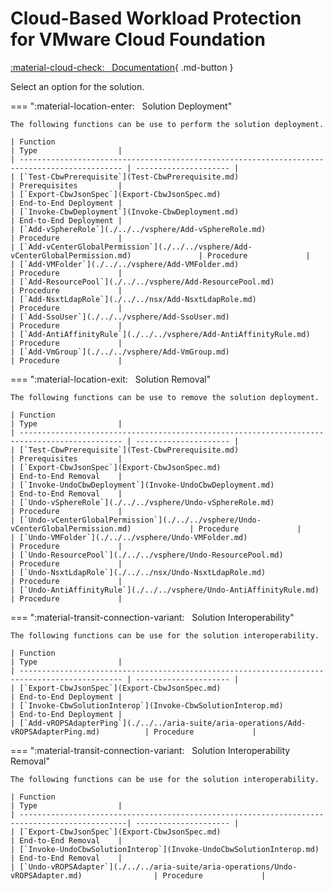 # Cloud-Based Workload Protection for VMware Cloud Foundation

[:material-cloud-check: &nbsp; Documentation][solution]{ .md-button }

Select an option for the solution.

=== ":material-location-enter: &nbsp; Solution Deployment"

    The following functions can be use to perform the solution deployment.

    | Function                                                                                      | Type                  |
    | --------------------------------------------------------------------------------------------- | --------------------- |
    | [`Test-CbwPrerequisite`](Test-CbwPrerequisite.md)                                             | Prerequisites         |
    | [`Export-CbwJsonSpec`](Export-CbwJsonSpec.md)                                                 | End-to-End Deployment |
    | [`Invoke-CbwDeployment`](Invoke-CbwDeployment.md)                                             | End-to-End Deployment |
    | [`Add-vSphereRole`](./../../vsphere/Add-vSphereRole.md)                                       | Procedure             |
    | [`Add-vCenterGlobalPermission`](./../../vsphere/Add-vCenterGlobalPermission.md)               | Procedure             |
    | [`Add-VMFolder`](./../../vsphere/Add-VMFolder.md)                                             | Procedure             |
    | [`Add-ResourcePool`](./../../vsphere/Add-ResourcePool.md)                                     | Procedure             |
    | [`Add-NsxtLdapRole`](./../../nsx/Add-NsxtLdapRole.md)                                         | Procedure             |
    | [`Add-SsoUser`](./../../vsphere/Add-SsoUser.md)                                               | Procedure             |
    | [`Add-AntiAffinityRule`](./../../vsphere/Add-AntiAffinityRule.md)                             | Procedure             |
    | [`Add-VmGroup`](./../../vsphere/Add-VmGroup.md)                                               | Procedure             |

=== ":material-location-exit: &nbsp; Solution Removal"

    The following functions can be use to remove the solution deployment.

    | Function                                                                                      | Type                  |
    | --------------------------------------------------------------------------------------------- | --------------------- |
    | [`Test-CbwPrerequisite`](Test-CbwPrerequisite.md)                                             | Prerequisites         |
    | [`Export-CbwJsonSpec`](Export-CbwJsonSpec.md)                                                 | End-to-End Removal    |
    | [`Invoke-UndoCbwDeployment`](Invoke-UndoCbwDeployment.md)                                     | End-to-End Removal    |
    | [`Undo-vSphereRole`](./../../vsphere/Undo-vSphereRole.md)                                     | Procedure             |
    | [`Undo-vCenterGlobalPermission`](./../../vsphere/Undo-vCenterGlobalPermission.md)             | Procedure             |
    | [`Undo-VMFolder`](./../../vsphere/Undo-VMFolder.md)                                           | Procedure             |
    | [`Undo-ResourcePool`](./../../vsphere/Undo-ResourcePool.md)                                   | Procedure             |
    | [`Undo-NsxtLdapRole`](./../../nsx/Undo-NsxtLdapRole.md)                                       | Procedure             |
    | [`Undo-AntiAffinityRule`](./../../vsphere/Undo-AntiAffinityRule.md)                           | Procedure             |

=== ":material-transit-connection-variant: &nbsp; Solution Interoperability"

    The following functions can be use for the solution interoperability.

    | Function                                                                                      | Type                  |
    | --------------------------------------------------------------------------------------------- | --------------------- |
    | [`Export-CbwJsonSpec`](Export-CbwJsonSpec.md)                                                 | End-to-End Deployment |
    | [`Invoke-CbwSolutionInterop`](Invoke-CbwSolutionInterop.md)                                   | End-to-End Deployment |
    | [`Add-vROPSAdapterPing`](./../../aria-suite/aria-operations/Add-vROPSAdapterPing.md)          | Procedure             |

=== ":material-transit-connection-variant: &nbsp; Solution Interoperability Removal"

    The following functions can be use for the solution interoperability.

    | Function                                                                                      | Type                  |
    | ----------------------------------------------------------------------------------------------| --------------------- |
    | [`Export-CbwJsonSpec`](Export-CbwJsonSpec.md)                                                 | End-to-End Removal    |
    | [`Invoke-UndoCbwSolutionInterop`](Invoke-UndoCbwSolutionInterop.md)                           | End-to-End Removal    |
    | [`Undo-vROPSAdapter`](./../../aria-suite/aria-operations/Undo-vROPSAdapter.md)                | Procedure             |

[solution]: https://docs.vmware.com/en/VMware-Cloud-Foundation/services/vcf-cloud-based-workload-protection-v1/GUID-CA584EBB-04F6-4F37-9496-3C29DD8D7DC2.html
